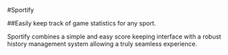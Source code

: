 #Sportify

##Easily keep track of game statistics for any sport.

Sportify combines a simple and easy score keeping interface with a robust history management system allowing a truly seamless experience.
